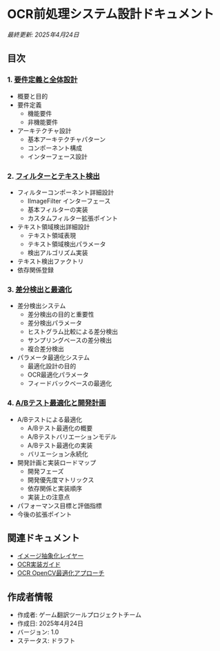 # OCR前処理システム設計ドキュメント

*最終更新: 2025年4月24日*

## 目次

### 1. [要件定義と全体設計](./ocr-preprocessing-requirements-design.md)
- 概要と目的
- 要件定義
  - 機能要件
  - 非機能要件
- アーキテクチャ設計
  - 基本アーキテクチャパターン
  - コンポーネント構成
  - インターフェース設計

### 2. [フィルターとテキスト検出](./ocr-preprocessing-filters.md)
- フィルターコンポーネント詳細設計
  - IImageFilter インターフェース
  - 基本フィルターの実装
  - カスタムフィルター拡張ポイント
- テキスト領域検出詳細設計
  - テキスト領域表現
  - テキスト領域検出パラメータ
  - 検出アルゴリズム実装
- テキスト検出ファクトリ
- 依存関係登録

### 3. [差分検出と最適化](./ocr-preprocessing-diff-optimization.md)
- 差分検出システム
  - 差分検出の目的と重要性
  - 差分検出パラメータ
  - ヒストグラム比較による差分検出
  - サンプリングベースの差分検出
  - 複合差分検出
- パラメータ最適化システム
  - 最適化設計の目的
  - OCR最適化パラメータ
  - フィードバックベースの最適化

### 4. [A/Bテスト最適化と開発計画](./ocr-preprocessing-abtest-roadmap.md)
- A/Bテストによる最適化
  - A/Bテスト最適化の概要
  - A/Bテストバリエーションモデル
  - A/Bテスト最適化の実装
  - バリエーション永続化
- 開発計画と実装ロードマップ
  - 開発フェーズ
  - 開発優先度マトリックス
  - 依存関係と実装順序
  - 実装上の注意点
- パフォーマンス目標と評価指標
- 今後の拡張ポイント

## 関連ドキュメント

- [イメージ抽象化レイヤー](../../core/image-abstraction.md)
- [OCR実装ガイド](../ocr-implementation.md)
- [OCR OpenCV最適化アプローチ](../ocr-opencv-approach.md)

## 作成者情報

- 作成者: ゲーム翻訳ツールプロジェクトチーム
- 作成日: 2025年4月24日
- バージョン: 1.0
- ステータス: ドラフト
